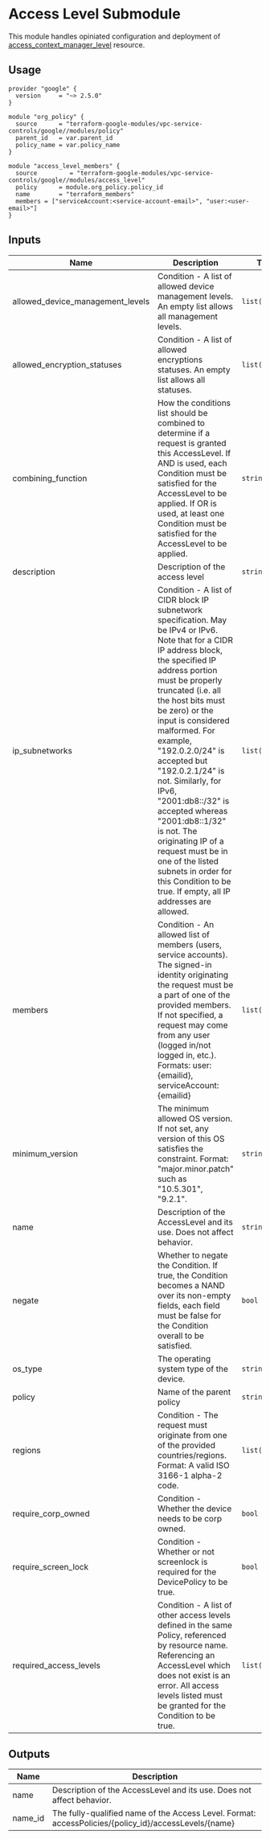 # Access Level Submodule

This module handles opiniated configuration and deployment of [access_context_manager_level](https://www.terraform.io/docs/providers/google/r/access_context_manager_access_level.html) resource.

## Usage
```hcl
provider "google" {
  version     = "~> 2.5.0"
}

module "org_policy" {
  source      = "terraform-google-modules/vpc-service-controls/google//modules/policy"
  parent_id   = var.parent_id
  policy_name = var.policy_name
}

module "access_level_members" {
  source         = "terraform-google-modules/vpc-service-controls/google//modules/access_level"
  policy      = module.org_policy.policy_id
  name        = "terraform_members"
  members = ["serviceAccount:<service-account-email>", "user:<user-email>"]
}
```

<!-- BEGINNING OF PRE-COMMIT-TERRAFORM DOCS HOOK -->
## Inputs

| Name | Description | Type | Default | Required |
|------|-------------|------|---------|:--------:|
| allowed\_device\_management\_levels | Condition - A list of allowed device management levels. An empty list allows all management levels. | `list(string)` | `[]` | no |
| allowed\_encryption\_statuses | Condition - A list of allowed encryptions statuses. An empty list allows all statuses. | `list(string)` | `[]` | no |
| combining\_function | How the conditions list should be combined to determine if a request is granted this AccessLevel. If AND is used, each Condition must be satisfied for the AccessLevel to be applied. If OR is used, at least one Condition must be satisfied for the AccessLevel to be applied. | `string` | `"AND"` | no |
| description | Description of the access level | `string` | `""` | no |
| ip\_subnetworks | Condition - A list of CIDR block IP subnetwork specification. May be IPv4 or IPv6. Note that for a CIDR IP address block, the specified IP address portion must be properly truncated (i.e. all the host bits must be zero) or the input is considered malformed. For example, "192.0.2.0/24" is accepted but "192.0.2.1/24" is not. Similarly, for IPv6, "2001:db8::/32" is accepted whereas "2001:db8::1/32" is not. The originating IP of a request must be in one of the listed subnets in order for this Condition to be true. If empty, all IP addresses are allowed. | `list(string)` | `[]` | no |
| members | Condition - An allowed list of members (users, service accounts). The signed-in identity originating the request must be a part of one of the provided members. If not specified, a request may come from any user (logged in/not logged in, etc.). Formats: user:{emailid}, serviceAccount:{emailid} | `list(string)` | `[]` | no |
| minimum\_version | The minimum allowed OS version. If not set, any version of this OS satisfies the constraint. Format: "major.minor.patch" such as "10.5.301", "9.2.1". | `string` | `""` | no |
| name | Description of the AccessLevel and its use. Does not affect behavior. | `string` | n/a | yes |
| negate | Whether to negate the Condition. If true, the Condition becomes a NAND over its non-empty fields, each field must be false for the Condition overall to be satisfied. | `bool` | `false` | no |
| os\_type | The operating system type of the device. | `string` | `"OS_UNSPECIFIED"` | no |
| policy | Name of the parent policy | `string` | n/a | yes |
| regions | Condition - The request must originate from one of the provided countries/regions. Format: A valid ISO 3166-1 alpha-2 code. | `list(string)` | `[]` | no |
| require\_corp\_owned | Condition - Whether the device needs to be corp owned. | `bool` | `false` | no |
| require\_screen\_lock | Condition - Whether or not screenlock is required for the DevicePolicy to be true. | `bool` | `false` | no |
| required\_access\_levels | Condition - A list of other access levels defined in the same Policy, referenced by resource name. Referencing an AccessLevel which does not exist is an error. All access levels listed must be granted for the Condition to be true. | `list(string)` | `[]` | no |

## Outputs

| Name | Description |
|------|-------------|
| name | Description of the AccessLevel and its use. Does not affect behavior. |
| name\_id | The fully-qualified name of the Access Level. Format: accessPolicies/{policy\_id}/accessLevels/{name} |

<!-- END OF PRE-COMMIT-TERRAFORM DOCS HOOK -->
